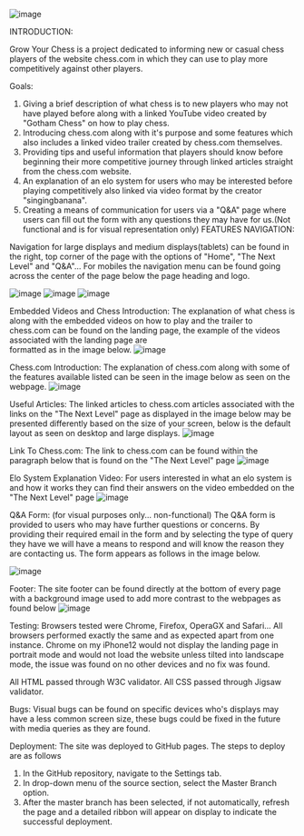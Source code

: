 ![image](https://github.com/deklyn00/grow-your-chess/assets/134307267/b08c73ab-8b96-436f-bd45-9206d74c82a0)


INTRODUCTION:

Grow Your Chess is a project dedicated to informing new or casual chess players of the website chess.com in which they can use to play more competitively against other players.

Goals:

1. Giving a brief description of what chess is to new players who may not have played before along with a linked YouTube video created by "Gotham Chess" on how to play chess.
2. Introducing chess.com along with it's purpose and some features which also includes a linked video trailer created by chess.com themselves.
3. Providing tips and useful information that players should know before beginning their more competitive journey through linked articles straight from the chess.com website.
4. An explanation of an elo system for users who may be interested before playing competitively also linked via video format by the creator "singingbanana".
5. Creating a means of communication for users via a "Q&A" page where users can fill out the form with any questions they may have for us.(Not functional and is for visual representation only)
FEATURES
  NAVIGATION:

  Navigation for large displays and medium displays(tablets) can be found in the right, top corner of the page with the options of "Home", "The Next Level" and "Q&A"... For mobiles the navigation menu can be found going     across the center of the page below the page heading and logo.

  ![image](https://github.com/deklyn00/grow-your-chess/assets/134307267/e87de736-14a0-44b6-9a10-ee44e020e953) ![image](https://github.com/deklyn00/grow-your-chess/assets/134307267/ed67af0b-b0d2-4143-a2d0-7ba2faa1bee7) 
  ![image](https://github.com/deklyn00/grow-your-chess/assets/134307267/4b685d94-1662-40ac-a79f-94acb9176af7)

  Embedded Videos and Chess Introduction:
  The explanation of what chess is along with the embedded videos on how to play and the trailer to chess.com can be found on the landing page, the example of the videos associated with the landing page are             
  formatted as in the image below.
  ![image](https://github.com/deklyn00/grow-your-chess/assets/134307267/6715a90e-f783-41b0-ad32-78233758d9fa)

  Chess.com Introduction:
  The explanation of chess.com along with some of the features available listed can be seen in the image below as seen on the webpage.
  ![image](https://github.com/deklyn00/grow-your-chess/assets/134307267/ca976211-c6c3-466f-93c3-382397e485ff)

  Useful Articles:
  The linked articles to chess.com articles associated with the links on the "The Next Level" page as displayed in the image below may be presented differently based on the size of your screen, below is the default layout   as seen on desktop and large displays.
  ![image](https://github.com/deklyn00/grow-your-chess/assets/134307267/534854a9-9862-416c-b69e-9820f3fa1188)

  Link To Chess.com:
  The link to chess.com can be found within the paragraph below that is found on the "The Next Level" page
  ![image](https://github.com/deklyn00/grow-your-chess/assets/134307267/7fb2c755-1070-4ae4-8083-f72de40e5400)

  Elo System Explanation Video:
  For users interested in what an elo system is and how it works they can find their answers on the video embedded on the "The Next Level" page
  ![image](https://github.com/deklyn00/grow-your-chess/assets/134307267/76bf7ae0-6a9b-4f0d-89d7-6883a4bb3427)

  Q&A Form: (for visual purposes only... non-functional)
  The Q&A form is provided to users who may have further questions or concerns. By providing their required email in the form and by selecting the type of query they have we will have a means to respond and will know the    reason they are contacting us. The form appears as follows in the image below.

  ![image](https://github.com/deklyn00/grow-your-chess/assets/134307267/1ab94ee3-baf2-4648-8946-334996dfc620)

  Footer:
  The site footer can be found directly at the bottom of every page with a background image used to add more contrast to the webpages as found below
  ![image](https://github.com/deklyn00/grow-your-chess/assets/134307267/b5fe0e19-8332-484e-90cb-1d691cdd34d3)


Testing:
Browsers tested were Chrome, Firefox, OperaGX and Safari... All browsers performed exactly the same and as expected apart from one instance. Chrome on my iPhone12 would not display the landing page in portrait mode and would not load the website unless tilted into landscape mode, the issue was found on no other devices and no fix was found.

  All HTML passed through W3C validator.
  All CSS passed through Jigsaw validator.
  
Bugs:
Visual bugs can be found on specific devices who's displays may have a less common screen size, these bugs could be fixed in the future with media queries as they are found.

Deployment:
The site was deployed to GitHub pages. The steps to deploy are as follows
1. In the GitHub repository, navigate to the Settings tab.
2. In drop-down menu of the source section, select the Master Branch option.
3. After the master branch has been selected, if not automatically, refresh the page and a detailed ribbon will appear on display to indicate the successful deployment.







